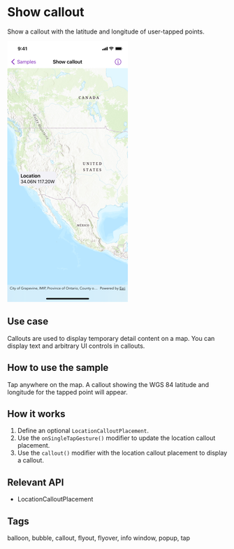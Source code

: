 # Show callout

Show a callout with the latitude and longitude of user-tapped points.

![Screenshot of show callout sample](show-callout.png)

## Use case

Callouts are used to display temporary detail content on a map. You can display text and arbitrary UI controls in callouts.

## How to use the sample

Tap anywhere on the map. A callout showing the WGS 84 latitude and longitude for the tapped point will appear.

## How it works

1. Define an optional `LocationCalloutPlacement`.
2. Use the `onSingleTapGesture()` modifier to update the location callout placement.
3. Use the `callout()` modifier with the location callout placement to display a callout.

## Relevant API

* LocationCalloutPlacement

## Tags

balloon, bubble, callout, flyout, flyover, info window, popup, tap